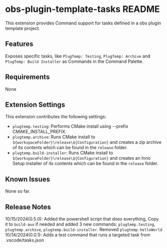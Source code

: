 # obs-plugin-template-tasks README

This extension provides Command support for tasks defined in a obs plugin template project.

## Features

Exposes specific tasks, like `PlugTemp: Testing`, `PlugTemp: Archive` and `PlugTemp: Build Installer` as Commands in the Command Palette.

## Requirements

None

## Extension Settings

This extension contributes the following settings:

* `plugtemp.testing`: Performs CMake install using --prefix CMAKE_INSTALL_PREFIX.
* `plugtemp.archive`: Runs CMake install to `${workspaceFolder}\release\${Configuration}` and creates a zip archive of its contents which can be found in the `release` folder.
* `plugtemp.build-installer`: Runs CMake install to `${workspaceFolder}\release\${Configuration}` and creates an Inno Setup installer of its contents which can be found in the `release` folder.

## Known Issues

None so far.

## Release Notes

10/15/2024(0.5.0): Added the powershell script that does everything, Copy it to `build-aux` if needed and added 3 new commands: `plugtemp.testing`, `plugtemp.archive`, `plugtemp.build-installer`. Removed `plugtemp.helloWorld`
10/14/2024(0.0.1): Adds a test command that runs a targeted task from .vscode/tasks.json